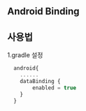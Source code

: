 Android Binding
---------------

## 사용법
1.gradle 설정
``` javascript
  android{
    ......
    dataBinding {
        enabled = true
    }
  }
```
